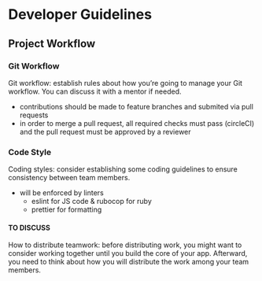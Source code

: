 # Developer Guidelines

## Project Workflow

### Git Workflow

Git workflow: establish rules about how you’re going to manage your Git workflow. You can discuss it with a mentor if needed.

- contributions should be made to feature branches and submited via pull requests
- in order to merge a pull request, all required checks must pass (circleCI) and the pull request must be approved by a reviewer

### Code Style

Coding styles: consider establishing some coding guidelines to ensure consistency between team members.

- will be enforced by linters
  - eslint for JS code & rubocop for ruby
  - prettier for formatting

#### TO DISCUSS

How to distribute teamwork: before distributing work, you might want to consider working together until you build the core of your app. Afterward, you need to think about how you will distribute the work among your team members.
